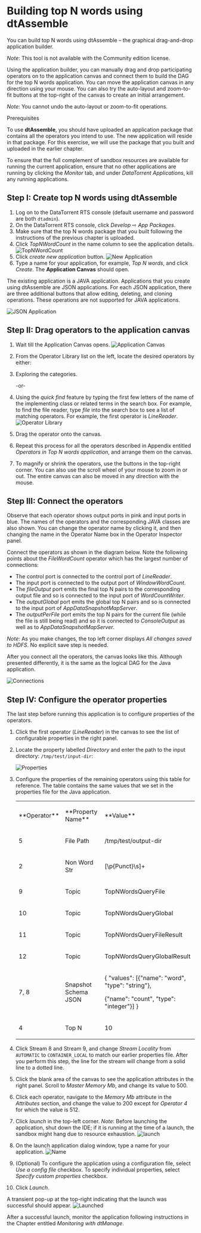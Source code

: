Building top N words using dtAssemble
===
You can build top N words using dtAssemble &ndash; the graphical drag-and-drop
application builder.

_Note_: This tool is not available with the Community edition license.

Using the application builder, you can manually drag and drop participating operators on to the application canvas and connect them to build the DAG for
the top N words application. You can move the application canvas in any
direction using your mouse. You can also try the auto-layout and zoom-to-fit
buttons at the top-right of the canvas to create an initial arrangement.

_Note_: You cannot undo the auto-layout or zoom-to-fit operations.

Prerequisites

To use **dtAssemble**, you should have uploaded an application package that
contains all the operators you intend to use. The new application will reside
in that package. For this exercise, we will use the package that you built and
uploaded in the earlier chapter.

To ensure that the full complement of sandbox resources are available for
running the current application, ensure that no other applications are running
by clicking the _Monitor_ tab, and under _DataTorrent Applications_, kill any
running applications.

Step I: Create top N words using dtAssemble
---

1. Log on to the DataTorrent RTS console (default username and password are
   both `dtadmin`).
2. On the DataTorrent RTS console, click _Develop_ &#x21e8; _App Packages_.
3. Make sure that the top N words package that you built following the
   instructions of the previous chapter is uploaded.
4. Click _TopNWordCount_ in the name column to see the application details.
  ![TopNWordCount](images/image38.png "TopNWordCount")
5. Click _create new application_ button.
  ![New Application](images/image37.png "New Application")
6. Type a name for your application, for example, _Top N words_, and click
   _Create_. The **Application Canvas** should open.

The existing application is a JAVA application. Applications that you create
using dtAssemble are JSON applications. For each JSON application, there are
three additional buttons that allow editing, deleting, and cloning operations.
These operations are not supported for JAVA applications.

![JSON Application](images/image40.png "JSON Application")

Step II: Drag operators to the application canvas
---

1. Wait till the Application Canvas opens.
  ![Application Canvas](images/image39.png "Application Canvas")
2. From the Operator Library list on the left, locate the desired
   operators by either:
3. Exploring the categories.

    -or-

4. Using the _quick find_ feature by typing the first few letters of the name of
   the implementing class or related terms in the search box. For example, to
   find the file reader, type _file_  into the search box to see a list of
   matching operators. For example, the first operator is _LineReader_.
    ![Operator Library](images/image43.png "Operator Library")
4. Drag the operator onto the canvas.
5. Repeat this process for all the operators described in Appendix entitled
    _Operators in Top N words application_, and arrange them on the canvas.
6. To magnify or shrink the operators, use the buttons in the top-right corner.
   You can also use the scroll wheel of your mouse to zoom in or out. The
   entire canvas can also be moved in any direction with the mouse.

Step III: Connect the operators
---

Observe that each operator shows output ports in pink and input ports in blue.
The names of the operators and the corresponding JAVA classes are also shown.
You can change the operator name by clicking it, and then changing the name in
the Operator Name box in the Operator Inspector panel.

Connect the operators as shown in the diagram below. Note the following points about
the _FileWordCount_ operator which has the largest number of connections:

- The control port is connected to the control port of _LineReader_.
- The input port is connected to the output port of _WindowWordCount_.
- The _fileOutput_ port emits the final top N pairs to the corresponding
  output file and so is connected to the input port of _WordCountWriter_.
- The _outputGlobal_ port emits the global top N pairs and so is connected to
  the input port of _AppDataSnapshotMapServer_.
- The _outputPerFile_ port emits the top N pairs for the current file (while
  the file is still being read) and so it is connected to _ConsoleOutput_ as
  well as to _AppDataSnapshotMapServer_.

_Note_: As you make changes, the top left corner displays _All
changes saved to HDFS_. No explicit save step is needed.

After you connect all the operators, the canvas looks like this.
Although presented differently, it is the same as the logical DAG for
the Java application.

![Connections](images/image41.png "Connections")

Step IV: Configure the operator properties
---
The last step before running this application is to configure
properties of the operators.

1. Click the first operator (_LineReader_) in the canvas to see the list of
   configurable properties in the right panel.
2. Locate the property labelled _Directory_ and enter the path to the input
   directory: `/tmp/test/input-dir`:

    ![Properties](images/image42.png "Properties")

3. Configure the properties of the remaining operators using this table for
   reference. The table contains the same values that we set in the properties
   file for the Java application.

    <table>
    <colgroup>
    <col width="10%" />
    <col width="30%" />
    <col width="60%" />
    </colgroup>
    <tbody>
    <tr class="odd">
    <td align="left"><p>**Operator**</p></td>
    <td align="left"><p>**Property Name**</p></td>
    <td align="left"><p>**Value**</p></td>
    </tr>
    <tr class="even">
    <td align="left"><p>5</p></td>
    <td align="left"><p>File Path</p></td>
    <td align="left"><p>/tmp/test/output-dir</p></td>
    </tr>
    <tr class="odd">
    <td align="left"><p>2</p></td>
    <td align="left"><p>Non Word Str</p></td>
    <td align="left"><p>[\p{Punct}\s]+</p></td>
    </tr>
    <tr class="even">
    <td align="left"><p>9</p></td>
    <td align="left"><p>Topic</p></td>
    <td align="left"><p>TopNWordsQueryFile</p></td>
    </tr>
    <tr class="odd">
    <td align="left"><p>10</p></td>
    <td align="left"><p>Topic</p></td>
    <td align="left"><p>TopNWordsQueryGlobal</p></td>
    </tr>
    <tr class="even">
    <td align="left"><p>11</p></td>
    <td align="left"><p>Topic</p></td>
    <td align="left"><p>TopNWordsQueryFileResult</p></td>
    </tr>
    <tr class="odd">
    <td align="left"><p>12</p></td>
    <td align="left"><p>Topic</p></td>
    <td align="left"><p>TopNWordsQueryGlobalResult</p></td>
    </tr>
    <tr class="even">
    <td align="left"><p>7, 8</p></td>
    <td align="left"><p>Snapshot Schema JSON</p></td>
    <td align="left"><p>{ &quot;values&quot;: [{&quot;name&quot;: &quot;word&quot;, &quot;type&quot;: &quot;string&quot;},</p>
    <p>{&quot;name&quot;: &quot;count&quot;, &quot;type&quot;: &quot;integer&quot;}] }</p></td>
    </tr>
    <tr class="odd">
    <td align="left"><p>4</p></td>
    <td align="left"><p>Top N</p></td>
    <td align="left"><p>10</p></td>
    </tr>
    </tbody>
    </table>

4. Click Stream 8 and Stream 9, and change _Stream Locality_ from
  `AUTOMATIC` to `CONTAINER_LOCAL` to match our earlier properties file.
  After you perform this step, the line for the stream will change
  from a solid line to a dotted line.

5. Click the blank area of the canvas to see the
   application attributes in the right panel. Scroll to _Master Memory Mb_, and
   change its value to 500.

6. Click each operator, navigate to the _Memory Mb_ attribute in the
   _Attributes_ section, and change the value to 200 except for _Operator
    4_ for which the value is 512.

7. Click _launch_ in the top-left corner. _Note_: Before launching the
   application, shut down the IDE; if it is running at the time of a launch,
   the sandbox might hang due to resource exhaustion.
  ![launch](images/image44.png "launch")

8. On the launch application dialog window, type a name for your application.
  ![Name](images/image45.png "Name")

9. (Optional) To configure the application using a configuration file, select
    _Use a config file_ checkbox. To specify individual properties, select
    _Specify custom properties_ checkbox.
10.  Click _Launch_.

A transient pop-up at the top-right indicating that the launch was successful
should appear.
![Launched](images/image46.png "Launched")

After a successful launch, monitor the application following
instructions in the Chapter entitled _Monitoring with dtManage_.
